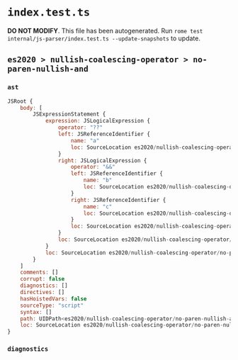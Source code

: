 # `index.test.ts`

**DO NOT MODIFY**. This file has been autogenerated. Run `rome test internal/js-parser/index.test.ts --update-snapshots` to update.

## `es2020 > nullish-coalescing-operator > no-paren-nullish-and`

### `ast`

```javascript
JSRoot {
	body: [
		JSExpressionStatement {
			expression: JSLogicalExpression {
				operator: "??"
				left: JSReferenceIdentifier {
					name: "a"
					loc: SourceLocation es2020/nullish-coalescing-operator/no-paren-nullish-and/input.js 1:0-1:1 (a)
				}
				right: JSLogicalExpression {
					operator: "&&"
					left: JSReferenceIdentifier {
						name: "b"
						loc: SourceLocation es2020/nullish-coalescing-operator/no-paren-nullish-and/input.js 1:5-1:6 (b)
					}
					right: JSReferenceIdentifier {
						name: "c"
						loc: SourceLocation es2020/nullish-coalescing-operator/no-paren-nullish-and/input.js 1:10-1:11 (c)
					}
					loc: SourceLocation es2020/nullish-coalescing-operator/no-paren-nullish-and/input.js 1:5-1:11
				}
				loc: SourceLocation es2020/nullish-coalescing-operator/no-paren-nullish-and/input.js 1:0-1:11
			}
			loc: SourceLocation es2020/nullish-coalescing-operator/no-paren-nullish-and/input.js 1:0-1:12
		}
	]
	comments: []
	corrupt: false
	diagnostics: []
	directives: []
	hasHoistedVars: false
	sourceType: "script"
	syntax: []
	path: UIDPath<es2020/nullish-coalescing-operator/no-paren-nullish-and/input.js>
	loc: SourceLocation es2020/nullish-coalescing-operator/no-paren-nullish-and/input.js 1:0-2:0
}
```

### `diagnostics`

```

```
